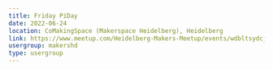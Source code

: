 ```yaml
---
title: Friday PiDay
date: 2022-06-24
location: CoMakingSpace (Makerspace Heidelberg), Heidelberg
link: https://www.meetup.com/Heidelberg-Makers-Meetup/events/wdbltsydcjbgc/
usergroup: makershd
type: usergroup
---
```

